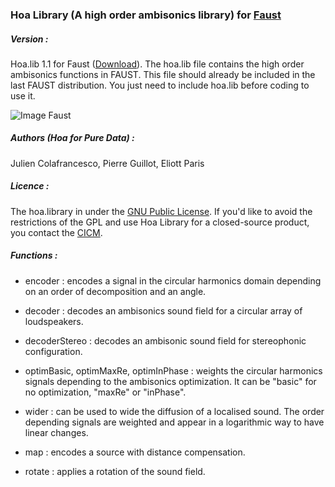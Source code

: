 ### Hoa Library (A high order ambisonics library) for <a title="Faust " href="http://faust.grame.fr/" target="_blank">Faust </a>

##### Version :

Hoa.lib 1.1 for Faust (<a title="Download" href="http://www.mshparisnord.fr/hoalibrary/en/downloads/" target="_blank">Download</a>). The hoa.lib file contains the high order ambisonics functions in FAUST. This file should already be included in the last FAUST distribution. You just need to include hoa.lib before coding to use it. 

![Image Faust](https://raw.github.com/CICM/HoaLibrary/master/Ressources/PhotoFaust.png "Faust Scene")

##### Authors (Hoa for Pure Data) :

Julien Colafrancesco, Pierre Guillot, Eliott Paris

##### Licence : 

The hoa.library in under the <a title="GNU" href="http://www.gnu.org/copyleft/gpl.html" target="_blank">GNU Public License</a>. If you'd like to avoid the restrictions of the GPL and use Hoa Library for a closed-source product, you contact the <a title="CICM" href="http://cicm.mshparisnord.org/" target="_blank">CICM</a>.

##### Functions :

- encoder : encodes a signal in the circular harmonics domain depending on an order of decomposition and an angle.

- decoder : decodes an ambisonics sound field for a circular array of loudspeakers. 

- decoderStereo : decodes an ambisonic sound field for stereophonic configuration. 

- optimBasic, optimMaxRe, optimInPhase : weights the circular harmonics signals depending to the ambisonics optimization. It can be "basic" for no optimization, "maxRe" or "inPhase".

- wider : can be used to wide the diffusion of a localised sound. The order depending signals are weighted and appear in a logarithmic way to have linear changes.

- map : encodes a source with distance compensation.

- rotate : applies a rotation of the sound field.

